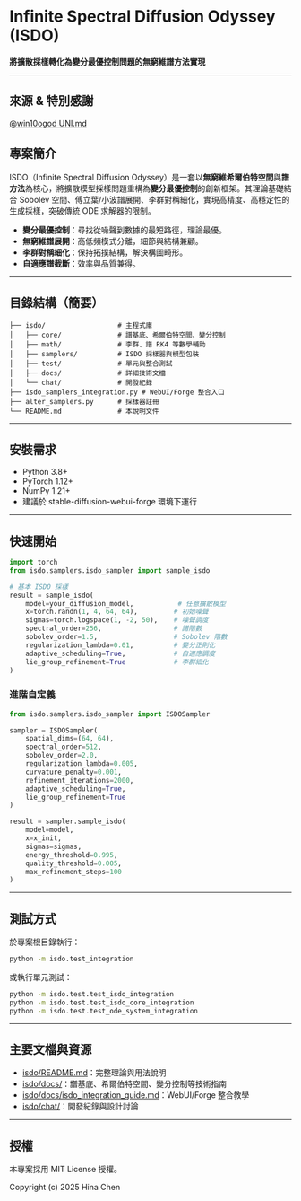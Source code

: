 # Infinite Spectral Diffusion Odyssey (ISDO)

**將擴散採樣轉化為變分最優控制問題的無窮維譜方法實現**

---

## 來源 & 特別感謝
[@win10ogod UNI.md](https://github.com/win10ogod/ComfyUI-my/blob/master/comfy/doc/Uni.md)

## 專案簡介

ISDO（Infinite Spectral Diffusion Odyssey）是一套以**無窮維希爾伯特空間**與**譜方法**為核心，將擴散模型採樣問題重構為**變分最優控制**的創新框架。其理論基礎結合 Sobolev 空間、傅立葉/小波譜展開、李群對稱細化，實現高精度、高穩定性的生成採樣，突破傳統 ODE 求解器的限制。

- **變分最優控制**：尋找從噪聲到數據的最短路徑，理論最優。
- **無窮維譜展開**：高低頻模式分離，細節與結構兼顧。
- **李群對稱細化**：保持拓撲結構，解決構圖畸形。
- **自適應譜截斷**：效率與品質兼得。

---

## 目錄結構（簡要）

```
├── isdo/                  # 主程式庫
│   ├── core/              # 譜基底、希爾伯特空間、變分控制
│   ├── math/              # 李群、譜 RK4 等數學輔助
│   ├── samplers/          # ISDO 採樣器與模型包裝
│   ├── test/              # 單元與整合測試
│   ├── docs/              # 詳細技術文檔
│   └── chat/              # 開發紀錄
├── isdo_samplers_integration.py # WebUI/Forge 整合入口
├── alter_samplers.py      # 採樣器註冊
└── README.md              # 本說明文件
```

---

## 安裝需求
- Python 3.8+
- PyTorch 1.12+
- NumPy 1.21+
- 建議於 stable-diffusion-webui-forge 環境下運行

---

## 快速開始

```python
import torch
from isdo.samplers.isdo_sampler import sample_isdo

# 基本 ISDO 採樣
result = sample_isdo(
    model=your_diffusion_model,           # 任意擴散模型
    x=torch.randn(1, 4, 64, 64),         # 初始噪聲
    sigmas=torch.logspace(1, -2, 50),    # 噪聲調度
    spectral_order=256,                  # 譜階數
    sobolev_order=1.5,                   # Sobolev 階數
    regularization_lambda=0.01,          # 變分正則化
    adaptive_scheduling=True,            # 自適應調度
    lie_group_refinement=True            # 李群細化
)
```

### 進階自定義

```python
from isdo.samplers.isdo_sampler import ISDOSampler

sampler = ISDOSampler(
    spatial_dims=(64, 64),
    spectral_order=512,
    sobolev_order=2.0,
    regularization_lambda=0.005,
    curvature_penalty=0.001,
    refinement_iterations=2000,
    adaptive_scheduling=True,
    lie_group_refinement=True
)

result = sampler.sample_isdo(
    model=model,
    x=x_init,
    sigmas=sigmas,
    energy_threshold=0.995,
    quality_threshold=0.005,
    max_refinement_steps=100
)
```

---

## 測試方式

於專案根目錄執行：

```bash
python -m isdo.test_integration
```

或執行單元測試：

```bash
python -m isdo.test.test_isdo_integration
python -m isdo.test.test_isdo_core_integration
python -m isdo.test.test_ode_system_integration
```

---

## 主要文檔與資源
- [isdo/README.md](isdo/README.md)：完整理論與用法說明
- [isdo/docs/](isdo/docs/)：譜基底、希爾伯特空間、變分控制等技術指南
- [isdo/docs/isdo_integration_guide.md](isdo/docs/isdo_integration_guide.md)：WebUI/Forge 整合教學
- [isdo/chat/](isdo/chat/)：開發紀錄與設計討論

---

## 授權

本專案採用 MIT License 授權。

Copyright (c) 2025 Hina Chen